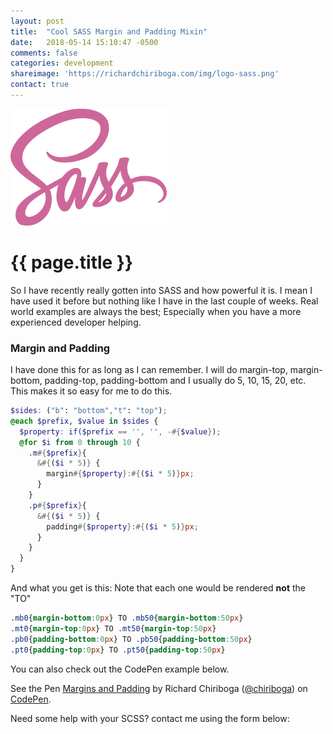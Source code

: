 ```yaml
---
layout: post
title:  "Cool SASS Margin and Padding Mixin"
date:   2018-05-14 15:10:47 -0500
comments: false
categories: development
shareimage: 'https://richardchiriboga.com/img/logo-sass.png'
contact: true
---
```

<img src="/img/logo-sass.png" class="img-responsive center-block featured-blog-img" />

# {{ page.title }}

So I have recently really gotten into SASS and how powerful it is. I mean I have used it before but nothing like I have in the last couple of weeks. Real world examples are always the best; Especially when you have a more experienced developer helping. 

### Margin and Padding
I have done this for as long as I can remember. I will do margin-top, margin-bottom, padding-top, padding-bottom and I usually do 5, 10, 15, 20, etc. This makes it so easy for me to do this. 

``` scss
$sides: ("b": "bottom","t": "top");
@each $prefix, $value in $sides {
  $property: if($prefix == '', '', -#{$value});
  @for $i from 0 through 10 {
    .m#{$prefix}{
      &#{($i * 5)} {
        margin#{$property}:#{($i * 5)}px;
      }
    }
    .p#{$prefix}{
      &#{($i * 5)} {
        padding#{$property}:#{($i * 5)}px;
      }
    }
  }
}
```


And what you get is this: Note that each one would be rendered __not__ the "TO"

``` css
.mb0{margin-bottom:0px} TO .mb50{margin-bottom:50px}
.mt0{margin-top:0px} TO .mt50{margin-top:50px}
.pb0{padding-bottom:0px} TO .pb50{padding-bottom:50px}
.pt0{padding-top:0px} TO .pt50{padding-top:50px}
```

You can also check out the CodePen example below.
<p data-height="400" data-theme-id="0" data-slug-hash="gzBxvP" data-default-tab="css,result" data-user="chiriboga" data-embed-version="2" data-pen-title="Margins and Padding" class="codepen">See the Pen <a href="https://codepen.io/chiriboga/pen/gzBxvP/">Margins and Padding</a> by Richard Chiriboga (<a href="https://codepen.io/chiriboga">@chiriboga</a>) on <a href="https://codepen.io">CodePen</a>.</p>
<script async src="https://static.codepen.io/assets/embed/ei.js"></script>


Need some help with your SCSS? contact me using the form below:
